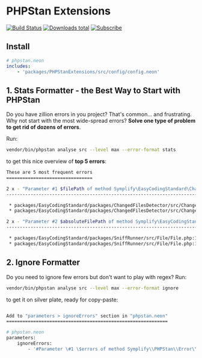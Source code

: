 # PHPStan Extensions

[![Build Status](https://img.shields.io/travis/Symplify/PHPStanExtensions/master.svg?style=flat-square)](https://travis-ci.org/Symplify/PHPStanExtensions)
[![Downloads total](https://img.shields.io/packagist/dt/symplify/phpstan-extensions.svg?style=flat-square)](https://packagist.org/packages/symplify/phpstan-extensions)
[![Subscribe](https://img.shields.io/badge/subscribe-to--releases-green.svg?style=flat-square)](https://libraries.io/packagist/symplify%2Fphpstan-extensions)


## Install

```yaml
# phpstan.neon
includes:
    - 'packages/PHPStanExtensions/src/config/config.neon'
```

## 1. Stats Formatter - the Best Way to Start with PHPStan

Do you have zillion errors in you project? That's common... and frustrating. Why not start with the most wide-spread errors? **Solve one type of problem to get rid of dozens of errors**.

Run:

```bash
vendor/bin/phpstan analyse src --level max --error-format stats
```

to get this nice overview of **top 5 errors**:

```bash
These are 5 most frequent errors
================================

2 x - "Parameter #1 $filePath of method Symplify\EasyCodingStandard\ChangedFilesDetector\FileHashComputer::compute() expects string, string|false given."
---------------------------------------------------------------------------------------------------------------------------------------------------------

 * packages/EasyCodingStandard/packages/ChangedFilesDetector/src/ChangedFilesDetector.php:50
 * packages/EasyCodingStandard/packages/ChangedFilesDetector/src/ChangedFilesDetector.php:62

2 x - "Parameter #2 $absoluteFilePath of method Symplify\EasyCodingStandard\Skipper::shouldSkipCodeAndFile() expects string, string|false given."
-------------------------------------------------------------------------------------------------------------------------------------------------

 * packages/EasyCodingStandard/packages/SniffRunner/src/File/File.php:132
 * packages/EasyCodingStandard/packages/SniffRunner/src/File/File.php:145
```

## 2. Ignore Formatter

Do you need to ignore few errors but don't want to play with regex? Run:

```bash
vendor/bin/phpstan analyse src --level max --error-format ignore
```

to get it on silver plate, ready for copy-paste:

```bash

Add to "parameters > ignoreErrors" section in "phpstan.neon"
============================================================

# phpstan.neon
parameters:
    ignoreErrors:
        - '#Parameter \#1 \$errors of method Symplify\\PHPStan\\Error\\ErrorGrouper\:\:groupErrorsToMessagesToFrequency\(\) expects array<Symplify\\EasyCodingStandard\\Error\\Error\>, array<PHPStan\\Analyser\\Error\> given#' # found 2x
```
